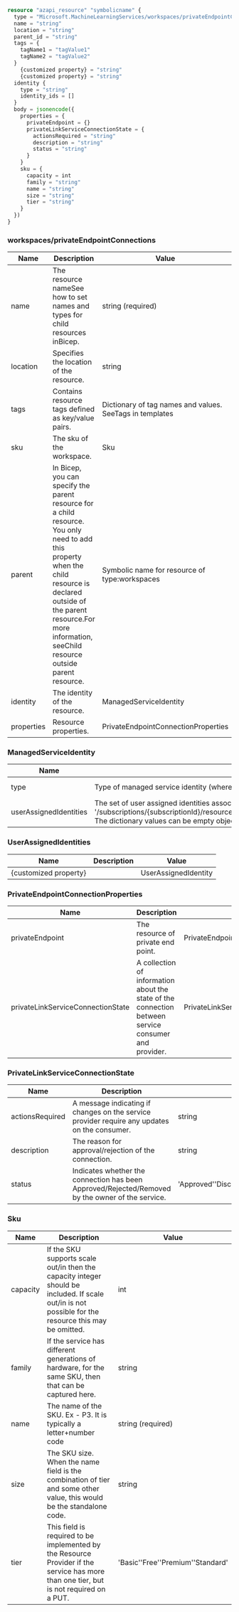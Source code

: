 ```terraform
resource "azapi_resource" "symbolicname" {
  type = "Microsoft.MachineLearningServices/workspaces/privateEndpointConnections@2023-10-01"
  name = "string"
  location = "string"
  parent_id = "string"
  tags = {
    tagName1 = "tagValue1"
    tagName2 = "tagValue2"
  }
    {customized property} = "string"
    {customized property} = "string"
  identity {
    type = "string"
    identity_ids = []
  }
  body = jsonencode({
    properties = {
      privateEndpoint = {}
      privateLinkServiceConnectionState = {
        actionsRequired = "string"
        description = "string"
        status = "string"
      }
    }
    sku = {
      capacity = int
      family = "string"
      name = "string"
      size = "string"
      tier = "string"
    }
  })
}

```

### workspaces/privateEndpointConnections

| Name | Description | Value |
|-|-|-|
| name | The resource nameSee how to set names and types for child resources inBicep. | string (required) |
| location | Specifies the location of the resource. | string |
| tags | Contains resource tags defined as key/value pairs. | Dictionary of tag names and values. SeeTags in templates |
| sku | The sku of the workspace. | Sku |
| parent | In Bicep, you can specify the parent resource for a child resource. You only need to add this property when the child resource is declared outside of the parent resource.For more information, seeChild resource outside parent resource. | Symbolic name for resource of type:workspaces |
| identity | The identity of the resource. | ManagedServiceIdentity |
| properties | Resource properties. | PrivateEndpointConnectionProperties |


### ManagedServiceIdentity

| Name | Description | Value |
|-|-|-|
| type | Type of managed service identity (where both SystemAssigned and UserAssigned types are allowed). | 'None''SystemAssigned''SystemAssigned,UserAssigned''UserAssigned' (required) |
| userAssignedIdentities | The set of user assigned identities associated with the resource. The userAssignedIdentities dictionary keys will be ARM resource ids in the form: '/subscriptions/{subscriptionId}/resourceGroups/{resourceGroupName}/providers/Microsoft.ManagedIdentity/userAssignedIdentities/{identityName}. The dictionary values can be empty objects ({}) in requests. | UserAssignedIdentities |


### UserAssignedIdentities

| Name | Description | Value |
|-|-|-|
| {customized property} |  | UserAssignedIdentity |


### PrivateEndpointConnectionProperties

| Name | Description | Value |
|-|-|-|
| privateEndpoint | The resource of private end point. | PrivateEndpoint |
| privateLinkServiceConnectionState | A collection of information about the state of the connection between service consumer and provider. | PrivateLinkServiceConnectionState(required) |


### PrivateLinkServiceConnectionState

| Name | Description | Value |
|-|-|-|
| actionsRequired | A message indicating if changes on the service provider require any updates on the consumer. | string |
| description | The reason for approval/rejection of the connection. | string |
| status | Indicates whether the connection has been Approved/Rejected/Removed by the owner of the service. | 'Approved''Disconnected''Pending''Rejected''Timeout' |


### Sku

| Name | Description | Value |
|-|-|-|
| capacity | If the SKU supports scale out/in then the capacity integer should be included. If scale out/in is not possible for the resource this may be omitted. | int |
| family | If the service has different generations of hardware, for the same SKU, then that can be captured here. | string |
| name | The name of the SKU. Ex - P3. It is typically a letter+number code | string (required) |
| size | The SKU size. When the name field is the combination of tier and some other value, this would be the standalone code. | string |
| tier | This field is required to be implemented by the Resource Provider if the service has more than one tier, but is not required on a PUT. | 'Basic''Free''Premium''Standard' |


